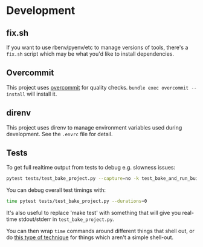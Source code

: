 # Development

## fix.sh

If you want to use rbenv/pyenv/etc to manage versions of tools,
there's a `fix.sh` script which may be what you'd like to install
dependencies.

## Overcommit

This project uses [overcommit](https://github.com/sds/overcommit) for
quality checks.  `bundle exec overcommit --install` will install it.

## direnv

This project uses direnv to manage environment variables used during
development.  See the `.envrc` file for detail.

## Tests

To get full realtime output from tests to debug e.g. slowness issues:

```sh
pytest tests/test_bake_project.py --capture=no -k test_bake_and_run_build
```

You can debug overall test timings with:

```sh
time pytest tests/test_bake_project.py --durations=0
```

It's also useful to replace 'make test' with something that will give
you real-time stdout/stderr in `test_bake_project.py`.

You can then wrap `time` commands around different things that shell
out, or do [this type of
technique](https://stackoverflow.com/a/1557584/2625807) for things
which aren't a simple shell-out.
